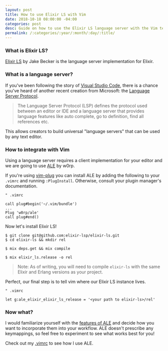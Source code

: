 ```yaml
---
layout: post
title: How to use Elixir LS with Vim
date: 2018-10-18 08:00:00 -04:00
categories: post
desc: Guide on how to use the Elixir LS language server with the Vim text editor. 
permalink: /:categories/:year/:month/:day/:title/
---
```


### What is Elixir LS?

[Elixir LS](https://github.com/elixir-lsp/elixir-ls) by Jake Becker is the language server implementation for Elixir.

### What is a language server?

If you've been following the story of [Visual Studio Code](https://code.visualstudio.com), there is a chance you've heard of another recent creation from Microsoft: the [Language Server Protocol](https://langserver.org). 

>The Language Server Protocol (LSP) defines the protocol used between an editor or IDE and a language server that provides language features like auto complete, go to definition, find all references etc.

This allows creators to build universal "language servers" that can be used by any text editor. 

### How to integrate with Vim

Using a language server requires a client implementation for your editor and we are going to use [ALE](https://github.com/w0rp/ale) by w0rp.

If you're using [vim-plug](https://github.com/junegunn/vim-plug) you can install ALE by adding the following to your `.vimrc` and running `:PlugInstall`. Otherwise, consult your plugin manager's documentation.

```vim
" .vimrc

call plug#begin('~/.vim/bundle')
...
Plug 'w0rp/ale'
call plug#end()
```
Now let's install Elixir LS!

```shell
$ git clone git@github.com:elixir-lsp/elixir-ls.git
$ cd elixir-ls && mkdir rel

$ mix deps.get && mix compile

$ mix elixir_ls.release -o rel
```

>Note: As of writing, you will need to compile `elixir-ls` with the same Elixir and Erlang versions as your project.

Perfect, our final step is to tell vim where our Elixir LS instance lives.

```vim
" .vimrc

let g:ale_elixir_elixir_ls_release = '<your path to elixir-ls>/rel'
```

### Now what?

I would familiarize yourself with the [features of ALE](https://github.com/w0rp/ale#usage) and decide how you want to incorporate them into your workflow. ALE doesn't prescribe any keymappings, so feel free to experiment to see what works best for you!

Check out my [.vimrc](https://github.com/mhanberg/.dotfiles/blob/5fce37367204bb9d2a0ac257955c0d9c01b73fb5/vimrc#L131) to see how I use ALE.
